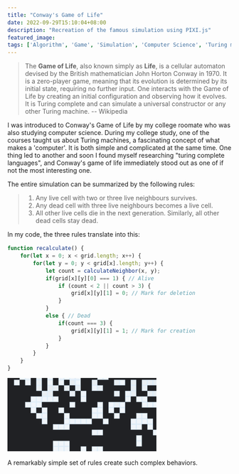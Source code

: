 ```yaml
---
title: "Conway's Game of Life"
date: 2022-09-29T15:10:04+08:00
description: "Recreation of the famous simulation using PIXI.js"
featured_image:
tags: ['Algorithm', 'Game', 'Simulation', 'Computer Science', 'Turing machine']
---
```


> The **Game of Life**, also known simply as **Life**, is a cellular automaton devised by the British mathematician John Horton Conway in 1970. It is a zero-player game, meaning that its evolution is determined by its initial state, requiring no further input. One interacts with the Game of Life by creating an initial configuration and observing how it evolves. It is Turing complete and can simulate a universal constructor or any other Turing machine. \-\- Wikipedia

I was introduced to Conway's Game of Life by my college roomate who was also studying computer science. During my college study, one of the courses taught us about Turing machines, a fascinating concept of what makes a 'computer'. It is both simple and complicated at the same time. One thing led to another and soon I found myself researching
"turing complete languages", and Conway's game of life immediately stood out as one of if not the most interesting one. 

The entire simulation can be summarized by the following rules:

>1. Any live cell with two or three live neighbours survives.
>2. Any dead cell with three live neighbours becomes a live cell.
>3. All other live cells die in the next generation. Similarly, all other dead cells stay dead.

In my code, the three rules translate into this:

```javascript
function recalculate() {
    for(let x = 0; x < grid.length; x++) {
        for(let y = 0; y < grid[x].length; y++) {
            let count = calculateNeighbor(x, y);
            if(grid[x][y][0] === 1) { // Alive
                if (count < 2 || count > 3) {
                    grid[x][y][1] = 0; // Mark for deletion
                }  
            }
            else { // Dead
                if(count === 3) {
                    grid[x][y][1] = 1; // Mark for creation
                }
            }
        }
    }
}
```

![Game_Of_Life](conway_gif.gif)

A remarkably simple set of rules create such complex behaviors.

